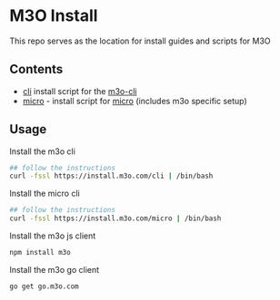 # M3O Install

This repo serves as the location for install guides and scripts for M3O

## Contents

- [cli](cli) install script for the [m3o-cli](https://github.com/m3o/m3o-cli)
- [micro](micro) - install script for [micro](https://github.com/micro/micro) (includes m3o specific setup)

## Usage

Install the m3o cli

```sh
## follow the instructions
curl -fssl https://install.m3o.com/cli | /bin/bash
```

Install the micro cli

```sh
## follow the instructions
curl -fssl https://install.m3o.com/micro | /bin/bash
```

Install the m3o js client

```bash
npm install m3o
```

Install the m3o go client

```bash
go get go.m3o.com
```
